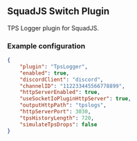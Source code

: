 ## SquadJS Switch Plugin
TPS Logger plugin for SquadJS.

### Example configuration
```json
{
    "plugin": "TpsLogger",
    "enabled": true,
    "discordClient": "discord",
    "channelID": "112233445566778899",
    "httpServerEnabled": true,
    "useSocketIoPluginHttpServer": true,
    "outputHttpPath": "tpslogs",
    "httpServerPort": 3030,
    "tpsHistoryLength": 720,
    "simulateTpsDrops": false
}
```
